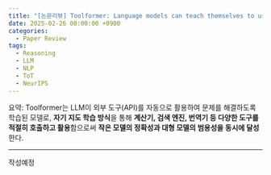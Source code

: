 ```yaml
---
title: "[논문리뷰] Toolformer: Language models can teach themselves to use tools (NeurIPS 2023)"
date: 2025-02-26 00:00:00 +0900
categories:
  - Paper Review
tags:
  - Reasoning
  - LLM
  - NLP
  - ToT
  - NeurIPS
---
```


요약: Toolformer는 LLM이 외부 도구(API)를 자동으로 활용하여 문제를 해결하도록 학습된 모델로, **자기 지도 학습 방식**을 통해 **계산기, 검색 엔진, 번역기 등 다양한 도구를 적절히 호출하고 활용**함으로써 **작은 모델의 정확성과 대형 모델의 범용성을 동시에 달성**한다.

---

작성예정
